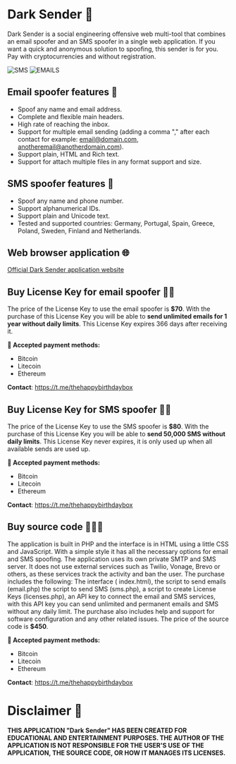 # Dark Sender 🖤

Dark Sender is a social engineering offensive web multi-tool that combines an email spoofer and an SMS spoofer in a single web application. 
If you want a quick and anonymous solution to spoofing, this sender is for you. Pay with cryptocurrencies and without registration.

![SMS](https://github.com/user-attachments/assets/291fcf34-76b9-45f4-81b8-5d627d2a8176) ![EMAILS](https://github.com/user-attachments/assets/5ab61767-6b35-44dc-a63e-55a76036c162) 


## Email spoofer features 📧

- Spoof any name and email address.
- Complete and flexible main headers.
- High rate of reaching the inbox.
- Support for multiple email sending (adding a comma "," after each contact for example: email@domain.com, anotheremail@anotherdomain.com).
- Support plain, HTML and Rich text.
- Support for attach multiple files in any format support and size.

## SMS spoofer features 💬

- Spoof any name and phone number.
- Support alphanumerical IDs.
- Support plain and Unicode text.
- Tested and supported countries: Germany, Portugal, Spain, Greece, Poland, Sweden, Finland and Netherlands.

## Web browser application 🌐

[Official Dark Sender application website](https://darksender.dreamhosters.com)

## Buy License Key for email spoofer 🔑📧

The price of the License Key to use the email spoofer is **$70**. With the purchase of this License Key you will be able to **send unlimited emails for 1 year without daily limits**. This License Key expires 366 days after receiving it.

**👛 Accepted payment methods:**

- Bitcoin
- Litecoin
- Ethereum

**Contact**: https://t.me/thehappybirthdaybox

## Buy License Key for SMS spoofer 🔑💬

The price of the License Key to use the SMS spoofer is **$80**. With the purchase of this License Key you will be able to **send 50,000 SMS without daily limits**. This License Key never expires, it is only used up when all available sends are used up.

**👛 Accepted payment methods:**

- Bitcoin
- Litecoin
- Ethereum

**Contact**: https://t.me/thehappybirthdaybox

## Buy source code 🔐📧💬

The application is built in PHP and the interface is in HTML using a little CSS and JavaScript. With a simple style it has all the necessary options for email and SMS spoofing. The application uses its own private SMTP and SMS server. It does not use external services such as Twilio, Vonage, Brevo or others, as these services track the activity and ban the user. The purchase includes the following: The interface ( index.html), the script to send emails (email.php) the script to send SMS (sms.php), a script to create License Keys (licenses.php), an API key to connect the email and SMS services, with this API key you can send unlimited and permanent emails and SMS without any daily limit. The purchase also includes help and support for software configuration and any other related issues. The price of the source code is **$450**.

**👛 Accepted payment methods:**

- Bitcoin
- Litecoin
- Ethereum

**Contact**: https://t.me/thehappybirthdaybox

# Disclaimer 📜

**THIS APPLICATION "Dark Sender" HAS BEEN CREATED FOR EDUCATIONAL AND ENTERTAINMENT PURPOSES. THE AUTHOR OF THE APPLICATION IS NOT RESPONSIBLE FOR THE USER'S USE OF THE APPLICATION, THE SOURCE CODE, OR HOW IT MANAGES ITS LICENSES.**
